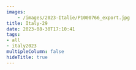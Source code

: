 ```yaml
---
images:
    - /images/2023-Italie/P1000766_export.jpg
title: Italy-29
date: 2023-08-30T17:10:41
tags:
- all
- italy2023
multipleColumn: false
hideTitle: true
---
```

